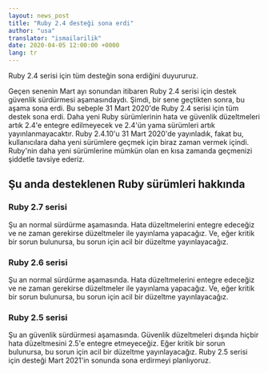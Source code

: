 ```yaml
---
layout: news_post
title: "Ruby 2.4 desteği sona erdi"
author: "usa"
translator: "ismailarilik"
date: 2020-04-05 12:00:00 +0000
lang: tr
---
```


Ruby 2.4 serisi için tüm desteğin sona erdiğini duyururuz.

Geçen senenin Mart ayı sonundan itibaren Ruby 2.4 serisi için destek güvenlik sürdürmesi aşamasındaydı.
Şimdi, bir sene geçtikten sonra, bu aşama sona erdi.
Bu sebeple 31 Mart 2020'de Ruby 2.4 serisi için tüm destek sona erdi.
Daha yeni Ruby sürümlerinin hata ve güvenlik düzeltmeleri artık 2.4'e entegre edilmeyecek ve 2.4'ün yama sürümleri artık yayınlanmayacaktır.
Ruby 2.4.10'u 31 Mart 2020'de yayınladık, fakat bu, kullanıcılara daha yeni sürümlere geçmek için biraz zaman vermek içindi.
Ruby'nin daha yeni sürümlerine mümkün olan en kısa zamanda geçmenizi şiddetle tavsiye ederiz.


## Şu anda desteklenen Ruby sürümleri hakkında

### Ruby 2.7 serisi

Şu an normal sürdürme aşamasında.
Hata düzeltmelerini entegre edeceğiz ve ne zaman gerekirse düzeltmeler ile yayınlama yapacağız.
Ve, eğer kritik bir sorun bulunursa, bu sorun için acil bir düzeltme yayınlayacağız.

### Ruby 2.6 serisi

Şu an normal sürdürme aşamasında.
Hata düzeltmelerini entegre edeceğiz ve ne zaman gerekirse düzeltmeler ile yayınlama yapacağız.
Ve, eğer kritik bir sorun bulunursa, bu sorun için acil bir düzeltme yayınlayacağız.

### Ruby 2.5 serisi

Şu an güvenlik sürdürmesi aşamasında.
Güvenlik düzeltmeleri dışında hiçbir hata düzeltmesini 2.5'e entegre etmeyeceğiz.
Eğer kritik bir sorun bulunursa, bu sorun için acil bir düzeltme yayınlayacağız.
Ruby 2.5 serisi için desteği Mart 2021'in sonunda sona erdirmeyi planlıyoruz.
